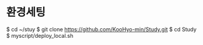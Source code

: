 # 환경세팅
$ cd ~/stuy
$ git clone https://github.com/KooHyo-min/Study.git
$ cd Study
$ myscript/deploy_local.sh